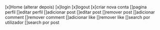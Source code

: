 [x]Home (alterar depois)
[x]login
[x]logout
[x]criar nova conta
[]pagina perfil
[]editar perfil
[]adicionar post
[]editar post
[]remover post
[]adicionar comment
[]remover comment
[]adicionar like
[]remover like
[]search por utilizador
[]search por post